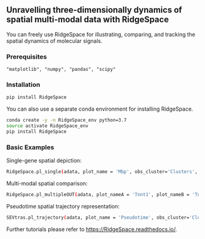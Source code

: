## Unravelling three-dimensionally dynamics of spatial multi-modal data with RidgeSpace

You can freely use RidgeSpace for illustrating, comparing, and tracking the spatial dynamics of molecular signals.

### Prerequisites
    "matplotlib", "numpy", "pandas", "scipy"

### Installation
```bash
pip install RidgeSpace
```
You can also use a separate conda environment for installing RidgeSpace.
```bash
conda create -y -n RidgeSpace_env python=3.7
source activate RidgeSpace_env
pip install RidgeSpace
```

### Basic Examples
Single-gene spatial depiction:
```bash
RidgeSpace.pl_single(adata, plot_name = 'Mbp', obs_cluster='Clusters', elev=30, azim=160))
```

Multi-modal spatial comparison:
```bash
RidgeSpace.pl_multipleOUT(adata, plot_nameA = 'Tnnt1', plot_nameB = 'Tnnt2', obs_cluster='Clusters', elev=20, azim=160, plot_HE_bg=True)
```

Pseudotime spatial trajectory representation:
```bash
SEVtras.pl_trajectory(adata, plot_name = 'Pseudotime', obs_cluster='Clusters', elev=45, azim=165, HE_z=10)
```

Further tutorials please refer to  https://RidgeSpace.readthedocs.io/.
